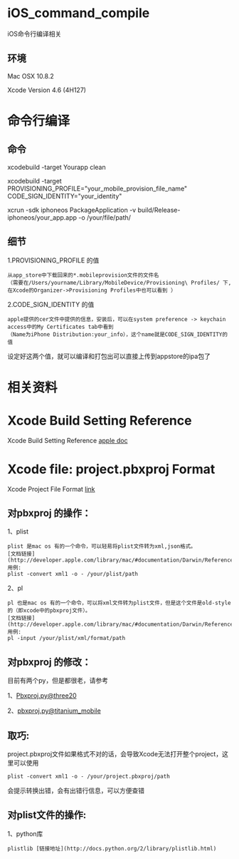 iOS_command_compile
===================

iOS命令行编译相关

环境
----
Mac OSX 10.8.2

Xcode Version 4.6 (4H127)

命令行编译
=============

命令
----

xcodebuild -target Yourapp clean

xcodebuild -target PROVISIONING_PROFILE="your_mobile_provision_file_name" CODE_SIGN_IDENTITY="your_identity"

xcrun -sdk iphoneos PackageApplication -v build/Release-iphoneos/your_app.app -o /your/file/path/


细节
----

1.PROVISIONING_PROFILE 的值

    从app_store中下载回来的*.mobileprovision文件的文件名
    （需要在/Users/yourname/Library/MobileDevice/Provisioning\ Profiles/ 下,在Xcode的Organizer->Provisioning Profiles中也可以看到 ）

2.CODE_SIGN_IDENTITY 的值

    apple提供的cer文件中提供的信息，安装后，可以在system preference -> keychain access中的My Certificates tab中看到
    （Name为iPhone Distribution:your_info），这个name就是CODE_SIGN_IDENTITY的值

设定好这两个值，就可以编译和打包出可以直接上传到appstore的ipa包了


相关资料
========

Xcode Build Setting Reference
=============================

Xcode Build Setting Reference [apple doc](http://developer.apple.com/library/mac/#documentation/DeveloperTools/Reference/XcodeBuildSettingRef/1-Build_Setting_Reference/build_setting_ref.html)


Xcode file: project.pbxproj Format
==================================

Xcode Project File Format [link](http://www.monobjc.net/index.php?page=xcode-project-file-format)

对pbxproj 的操作：
-----------------
1、plist

    plist 是mac os 有的一个命令，可以轻易将plist文件转为xml,json格式。
    [文档链接](http://developer.apple.com/library/mac/#documentation/Darwin/Reference/ManPages/man1/plutil.1.html)
    用例:
    plist -convert xml1 -o - /your/plist/path
    
2、pl

    pl 也是mac os 有的一个命令，可以将xml文件转为plist文件，但是这个文件是old-style的（即xcode中的pbxproj文件）。
    [文档链接](http://developer.apple.com/library/mac/#documentation/Darwin/Reference/ManPages/man1/pl.1.html)
    用例:
    pl -input /your/plist/xml/format/path
    

对pbxproj 的修改：
-----------------

目前有两个py，但是都很老，请参考

1、[Pbxproj.py@three20](https://github.com/facebook/three20/blob/master/src/scripts/Pbxproj.py)

2、[pbxproj.py@titanium_mobile](https://github.com/appcelerator/titanium_mobile/blob/master/support/iphone/pbxproj.py)


取巧:
-----

project.pbxproj文件如果格式不对的话，会导致Xcode无法打开整个project，这里可以使用

    plist -convert xml1 -o - /your/project.pbxproj/path
    
会提示转换出错，会有出错行信息，可以方便查错



对plist文件的操作:
------------------

1、python库
    
    plistlib [链接地址](http://docs.python.org/2/library/plistlib.html)


